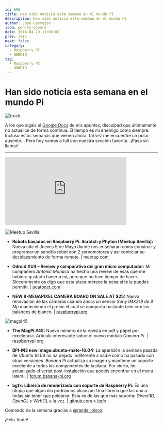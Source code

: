 ```yaml
---
id: 696
title: Han sido noticia esta semana en el mundo Pi
description: Han sido noticia esta semana en el mundo Pi
author: Jose Cerrejon
icon: pen-to-square
date: 2016-04-29 11:00:00
prev: /es/
next: false
category:
  - Raspberry PI
  - ODROID
tag:
  - Raspberry PI
  - ODROID
---
```


# Han sido noticia esta semana en el mundo Pi

![truck](/images/2016/04/truck.png)

A los que sigáis el [Google Docs](http://goo.gl/Iwhbq) de mis apuntes, disculpad que últimamente no actualice de forma contínua. El tiempo es mi enemigo como siempre. Incluso estas semanas que vienen ahora, tal vez me encuentre un poco ausente... Pero hoy vamos a full con nuestra sección favorita...¡Pasa sin llamar!

- - -
<iframe width="400" height="225" src="https://www.youtube.com/embed/JjN0kbcG9j0?rel=0&amp;showinfo=0" frameborder="0" allowfullscreen></iframe>

![Meetup Sevilla](/images/2016/03/meetup.png)

* **Robots basados en Raspberry Pi: Scratch y Phyton (Meetup Sevilla):** Nueva cita el Jueves 5 de Mayo donde nos enseñarán cómo construir y programar un sencillo robot con 2 servomotores y así controlar su desplazamiento de forma remota. | [meetup.com](http://www.meetup.com/es-ES/RaspberryPi-Hackers-en-Sevilla/events/230618814/)

* **Odroid XU4 – Review y comparativa del gran micro computador:** Mi compañero *Antonio Monaco* ha hecho una review de esas que me hubiera gustado hacer a mí, pero que no tuve tiempo de hacer. Sinceramente os digo que esta placa merece la pena si te la puedes permitir. | [peatonet.com](http://www.peatonet.com/odroid-xu4-review-y-comparativa-del-gran-micro-computador/)

* **NEW 8-MEGAPIXEL CAMERA BOARD ON SALE AT $25:** Nueva renovación de las cámaras usando ahora un sensor *Sony IMX219 de 8 Mp* manteniendo el precio el cual se comporta bastante bien con los balances de blanco. | [raspberrypi.org](https://www.raspberrypi.org/blog/new-8-megapixel-camera-board-sale-25/)

![magpi45](/images/2016/04/magpi45.png)

* **The MagPi #45:** Nuevo número de la revista en pdf y papel por excelencia. Artículo interesante sobre el nuevo módulo *Camera Pi*. | [raspberrypi.org](https://www.raspberrypi.org/magpi/magpi-issue-45-camera/)

* **BPI-M3 new image:ubuntu-mate-16.04:** La aparición la semana pasada de *Ubuntu 16.04* no ha dejado indiferente a nadie como ha pasado con otras versiones. *Banana Pi* actualiza su imagen y mantiene un soporte excelente a todos los componentes de la placa. Por cierto, he actualizado el script post-instalación que podéis encontrar en el menú lateral. | [forum.banana-pi.org](http://forum.banana-pi.org/t/bpi-m3-new-image-ubuntu-mate-16-04-2016-04-22/1522)

* **bgfx: Librería de renderizado con soporte de Raspberry Pi:** Es una utopía que algún día podríamos alcanzar: Una librería que las una a todas sin tener que pelearse. Ésta es de las que más soporta: *Direct3D, OpenGL y WebGL* a la vez. | [github.com > bgfx](https://github.com/bkaradzic/bgfx)

Comando de la semana gracias a [@randal_olson](https://twitter.com/randal_olson/):




¡Feliz finde!